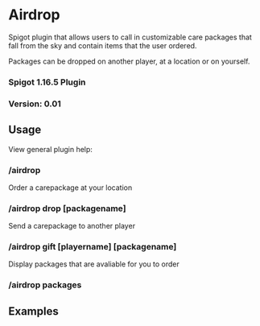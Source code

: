# Airdrop
Spigot plugin that allows users to call in customizable care packages that fall from the sky and contain items that the user ordered.

Packages can be dropped on another player, at a location or on yourself.


### Spigot 1.16.5 Plugin
### Version: 0.01 

## Usage

View general plugin help:
### /airdrop 

Order a carepackage at your location
### /airdrop drop [packagename]

Send a carepackage to another player
### /airdrop gift [playername] [packagename]

Display packages that are avaliable for you to order
### /airdrop packages

## Examples
